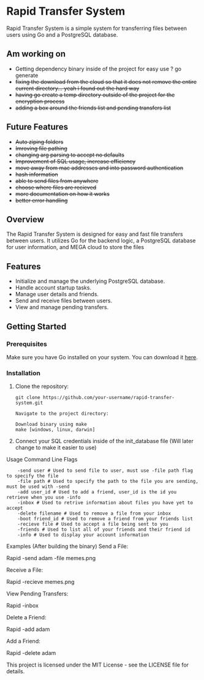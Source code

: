 # Rapid Transfer System

Rapid Transfer System is a simple system for transferring files between users using Go and a PostgreSQL database.

## Am working on
- Getting dependency binary inside of the project for easy use ? go generate
- ~~fixing the download from the cloud so that it does not remove the entire current directory... yeah i found out the hard way~~
- ~~having go create a temp directory outside of the project for the encryption process~~
- ~~adding a box around the friends list and pending transfers list~~



## Future Features
- ~~Auto ziping folders~~
- ~~Imroving file pathing~~
- ~~changing arg parsing to accept no defaults~~
- ~~Improvement of SQL usage, increase efficiency~~
- ~~move away from mac addresses and into password authentication~~
- ~~hash information~~
- ~~able to send files from anywhere~~
- ~~choose where files are recieved~~
- ~~more documentation on how it works~~
- ~~better error handling~~

## Overview

The Rapid Transfer System is designed for easy and fast file transfers between users. It utilizes Go for the backend logic, a PostgreSQL database for user information, and MEGA cloud to store the files

## Features

- Initialize and manage the underlying PostgreSQL database.
- Handle account startup tasks.
- Manage user details and friends.
- Send and receive files between users.
- View and manage pending transfers.

## Getting Started

### Prerequisites

Make sure you have Go installed on your system. You can download it [here](https://golang.org/dl/).

### Installation

1. Clone the repository:

   ```
   git clone https://github.com/your-username/rapid-transfer-system.git

   Navigate to the project directory:

   Download binary using make
   make [windows, linux, darwin] 
   ```
2. Connect your SQL credentials inside of the init_database file (Will later change to make it easier to use)

Usage
Command Line Flags
```
	-send user # Used to send file to user, must use -file path flag to specify the file
	-file path # Used to specify the path to the file you are sending, must be used with -send
	-add user_id # Used to add a friend, user_id is the id you retrieve when you use -info
	-inbox # Used to retrive information about files you have yet to accept
	-delete filename # Used to remove a file from your inbox
	-boot friend_id # Used to remove a friend from your friends list
	-recieve file # Used to accept a file being sent to you
	-friends # Used to list all of your friends and their friend id
	-info # Used to display your account information
```
Examples (After building the binary)
Send a File:

Rapid -send adam -file memes.png

Receive a File:

Rapid -recieve memes.png

View Pending Transfers:

Rapid -inbox

Delete a Friend:

Rapid -add adam

Add a Friend:

Rapid -delete adam

This project is licensed under the MIT License - see the LICENSE file for details.
